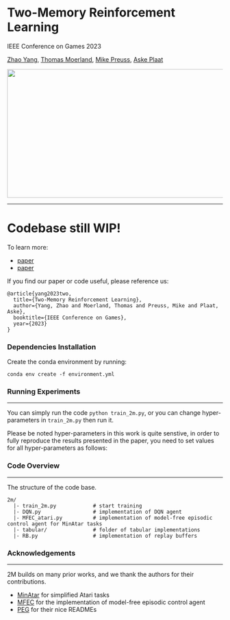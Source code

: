 # Two-Memory Reinforcement Learning
IEEE Conference on Games 2023

[Zhao Yang](https://yangzhao-666.github.io), [Thomas Moerland](https://thomasmoerland.nl), [Mike Preuss](https://scholar.google.se/citations?user=KGlyGUcAAAAJ&hl=en), [Aske Plaat](https://askeplaat.wordpress.com)

<img src="https://github.com/yangzhao-666/TwoM/blob/main/2M.png" width="600" height="300">

---

# Codebase still WIP!

To learn more:
- [paper](https://arxiv.org/abs/2304.10098)
- [paper](https://arxiv.org/abs/2304.10098)

If you find our paper or code useful, please reference us:

```
@article{yang2023two,
  title={Two-Memory Reinforcement Learning},
  author={Yang, Zhao and Moerland, Thomas and Preuss, Mike and Plaat, Aske},
  booktitle={IEEE Conference on Games},
  year={2023}
}
```

### Dependencies Installation
Create the conda environment by running:
```
conda env create -f environment.yml
```

### Running Experiments
--- 
You can simply run the code ```python train_2m.py```, or you can change hyper-parameters in ```train_2m.py``` then run it.

Please be noted hyper-parameters in this work is quite senstive, in order to fully reproduce the results presented in the paper, you need to set values for all hyper-parameters as follows:

### Code Overview
---
The structure of the code base.
```
2m/
  |- train_2m.py            # start training
  |- DQN.py                 # implementation of DQN agent
  |- MFEC_atari.py          # implementation of model-free episodic control agent for MinAtar tasks
  |- tabular/               # folder of tabular implementations
  |- RB.py                  # implementation of replay buffers
```
### Acknowledgements
--- 
2M builds on many prior works, and we thank the authors for their contributions.
- [MinAtar](https://github.com/kenjyoung/MinAtar/tree/master) for simplified Atari tasks
- [MFEC](https://github.com/astier/model-free-episodic-control/tree/master) for the implementation of model-free episodic control agent
- [PEG](https://github.com/penn-pal-lab/peg/tree/master) for their nice READMEs
